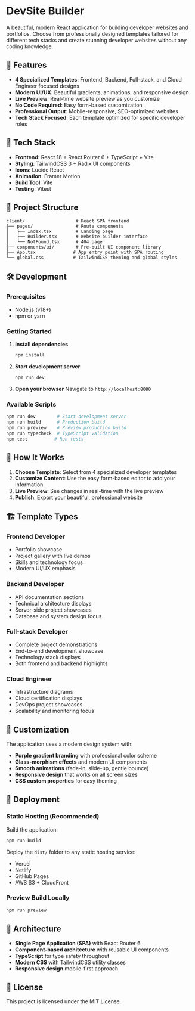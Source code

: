 # DevSite Builder

A beautiful, modern React application for building developer websites and portfolios. Choose from professionally designed templates tailored for different tech stacks and create stunning developer websites without any coding knowledge.

## 🎨 Features

- **4 Specialized Templates**: Frontend, Backend, Full-stack, and Cloud Engineer focused designs
- **Modern UI/UX**: Beautiful gradients, animations, and responsive design
- **Live Preview**: Real-time website preview as you customize
- **No Code Required**: Easy form-based customization
- **Professional Output**: Mobile-responsive, SEO-optimized websites
- **Tech Stack Focused**: Each template optimized for specific developer roles

## 🚀 Tech Stack

- **Frontend**: React 18 + React Router 6 + TypeScript + Vite
- **Styling**: TailwindCSS 3 + Radix UI components
- **Icons**: Lucide React
- **Animation**: Framer Motion
- **Build Tool**: Vite
- **Testing**: Vitest

## 📁 Project Structure

```
client/                   # React SPA frontend
├── pages/                # Route components
│   ├── Index.tsx         # Landing page
│   ├── Builder.tsx       # Website builder interface
│   └── NotFound.tsx      # 404 page
├── components/ui/        # Pre-built UI component library
├── App.tsx              # App entry point with SPA routing
└── global.css           # TailwindCSS theming and global styles
```

## 🛠 Development

### Prerequisites

- Node.js (v18+)
- npm or yarn

### Getting Started

1. **Install dependencies**

   ```bash
   npm install
   ```

2. **Start development server**

   ```bash
   npm run dev
   ```

3. **Open your browser**
   Navigate to `http://localhost:8080`

### Available Scripts

```bash
npm run dev        # Start development server
npm run build      # Production build
npm run preview    # Preview production build
npm run typecheck  # TypeScript validation
npm test          # Run tests
```

## 🎯 How It Works

1. **Choose Template**: Select from 4 specialized developer templates
2. **Customize Content**: Use the easy form-based editor to add your information
3. **Live Preview**: See changes in real-time with the live preview
4. **Publish**: Export your beautiful, professional website

## 🏗 Template Types

### Frontend Developer

- Portfolio showcase
- Project gallery with live demos
- Skills and technology focus
- Modern UI/UX emphasis

### Backend Developer

- API documentation sections
- Technical architecture displays
- Server-side project showcases
- Database and system design focus

### Full-stack Developer

- Complete project demonstrations
- End-to-end development showcase
- Technology stack displays
- Both frontend and backend highlights

### Cloud Engineer

- Infrastructure diagrams
- Cloud certification displays
- DevOps project showcases
- Scalability and monitoring focus

## 🎨 Customization

The application uses a modern design system with:

- **Purple gradient branding** with professional color scheme
- **Glass-morphism effects** and modern UI components
- **Smooth animations** (fade-in, slide-up, gentle bounce)
- **Responsive design** that works on all screen sizes
- **CSS custom properties** for easy theming

## 🚀 Deployment

### Static Hosting (Recommended)

Build the application:

```bash
npm run build
```

Deploy the `dist/` folder to any static hosting service:

- Vercel
- Netlify
- GitHub Pages
- AWS S3 + CloudFront

### Preview Build Locally

```bash
npm run preview
```

## 🧩 Architecture

- **Single Page Application (SPA)** with React Router 6
- **Component-based architecture** with reusable UI components
- **TypeScript** for type safety throughout
- **Modern CSS** with TailwindCSS utility classes
- **Responsive design** mobile-first approach

## 📝 License

This project is licensed under the MIT License.

